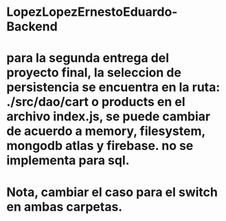 # LopezLopezErnestoEduardo-Backend

# para la segunda entrega del proyecto final, la seleccion de persistencia se encuentra en la ruta: ./src/dao/cart o products en el archivo index.js, se puede cambiar de acuerdo a memory, filesystem, mongodb atlas y firebase. no se implementa para sql. 

# Nota, cambiar el caso para el switch en ambas carpetas. 
